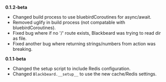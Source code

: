 **0.1.2-beta**
- Changed build process to use bluebirdCoroutines for async/await.
- Removed uglify in build process (not compatable with bluebirdCoroutines).
- Fixed bug where if no '/' route exists, Blackbeard was trying to read dir as file.
- Fixed another bug where returning strings/numbers from action was breaking.

**0.1.1-beta**
- Changed the setup script to include Redis configuration.
- Changed `Blackbeard.__setup__` to use the new cache/Redis settings.
